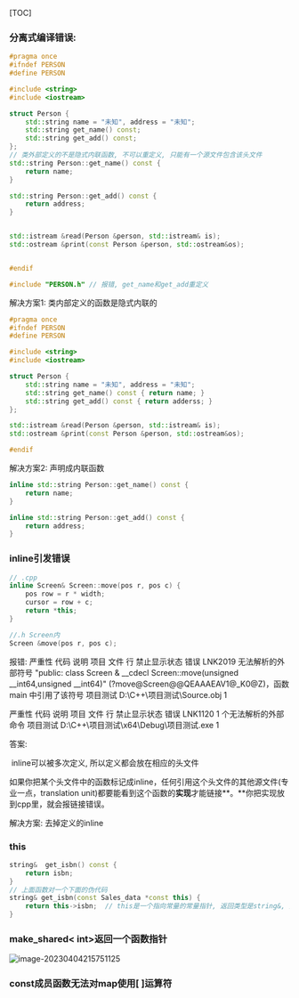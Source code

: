 

[TOC]











### 分离式编译错误:

```C++
#pragma once
#ifndef PERSON
#define PERSON

#include <string>
#include <iostream>

struct Person {
    std::string name = "未知", address = "未知";
    std::string get_name() const;
    std::string get_add() const;
};
// 类外部定义的不是隐式内联函数, 不可以重定义, 只能有一个源文件包含该头文件
std::string Person::get_name() const {
    return name;
}

std::string Person::get_add() const {
    return address;
}


std::istream &read(Person &person, std::istream& is);
std::ostream &print(const Person &person, std::ostream&os);


#endif
```



```C++
#include "PERSON.h"	// 报错, get_name和get_add重定义	
```



解决方案1: 类内部定义的函数是隐式内联的

```C++
#pragma once
#ifndef PERSON
#define PERSON

#include <string>
#include <iostream>

struct Person {
    std::string name = "未知", address = "未知";
    std::string get_name() const { return name; }
    std::string get_add() const { return adderss; }
};

std::istream &read(Person &person, std::istream& is);
std::ostream &print(const Person &person, std::ostream&os);

#endif
```



解决方案2: 声明成内联函数

```C++
inline std::string Person::get_name() const {
    return name;
}

inline std::string Person::get_add() const {
    return address;
}

```











### inline引发错误



```C++
// .cpp
inline Screen& Screen::move(pos r, pos c) {
    pos row = r * width;
    cursor = row + c;
    return *this;
}
```



```C++
//.h Screen内
Screen &move(pos r, pos c);
```



报错: 严重性	代码	说明	项目	文件	行	禁止显示状态
错误	LNK2019	无法解析的外部符号 "public: class Screen & __cdecl Screen::move(unsigned __int64,unsigned __int64)" (?move@Screen@@QEAAAEAV1@_K0@Z)，函数 main 中引用了该符号	项目测试	D:\C++\项目测试\Source.obj	1	



严重性	代码	说明	项目	文件	行	禁止显示状态
错误	LNK1120	1 个无法解析的外部命令	项目测试	D:\C++\项目测试\x64\Debug\项目测试.exe	1	





答案:

​	inline可以被多次定义, 所以定义都会放在相应的头文件

​	如果你把某个头文件中的函数标记成inline，任何引用这个头文件的其他源文件(专业一点，translation unit)都要能看到这个函数的**实现**才能链接**。**你把实现放到cpp里，就会报链接错误。





解决方案: 去掉定义的inline





### this

```C++
string&  get_isbn() const {
    return isbn;
}
// 上面函数对一个下面的伪代码
string& get_isbn(const Sales_data *const this) {
    return this->isbn;  // this是一个指向常量的常量指针, 返回类型是string&, 把this的const去掉或给返回类型改为const string&就是对的
}
```









### make_shared< int>返回一个函数指针

![image-20230404215751125](C:\Users\20计网3阮俊钦\AppData\Roaming\Typora\typora-user-images\image-20230404215751125.png)





### const成员函数无法对map使用[ ]运算符
